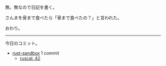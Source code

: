 無。無なので日記を書く。

さんまを骨まで食べたら「骨まで食べたの？」と言われた。

おわり。

---

今日のコミット。

- [rust-sandbox](https://github.com/bouzuya/rust-sandbox) 1 commit
  - [ruscal: 42](https://github.com/bouzuya/rust-sandbox/commit/132e413216b6d31a414b332c1ba94d5ed57bba64)

